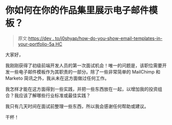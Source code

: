 # 你如何在你的作品集里展示电子邮件模板？

> 原文:[https://dev . to/j0shyap/how-do-you-show-email-templates-in-your-portfolio-5a HC](https://dev.to/j0shyap/how-do-you-show-email-templates-in-your-portfolio-5ahc)

大家好，

我刚刚获得了初级前端开发人员的第一次面试机会！唯一的问题是，该职位需要开发一些电子邮件模板作为其职责的一部分。除了一些非常简单的 MailChimp 和 Marketo 简讯之外，我从未在这方面做过任何工作。

我怎样才能在这方面得到一些实践，并把一些东西放在一起，以增加我的投资组合？我应该了解哪些行业标准或最佳实践？

我只有几天时间在面试前整理一些东西，所以我会感谢任何帮助或建议。

干杯！